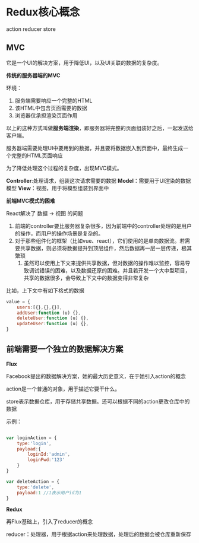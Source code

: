 # Redux核心概念

action reducer store

## MVC

它是一个UI的解决方案，用于降低UI，以及UI关联的数据的复杂度。

**传统的服务器端的MVC**

环境：

1. 服务端需要响应一个完整的HTML
2. 该HTML中包含页面需要的数据
3. 浏览器仅承担渲染页面作用

以上的这种方式叫做**服务端渲染**，即服务器将完整的页面组装好之后，一起发送给客户端。

服务器端需要处理UI中要用到的数据，并且要将数据嵌入到页面中，最终生成一个完整的HTML页面响应

为了降低处理这个过程的复杂度，出现MVC模式。

**Controller**:处理请求，组装这次请求需要的数据
**Model**：需要用于UI渲染的数据模型
**View**：视图，用于将模型组装到界面中


**前端MVC模式的困难**

React解决了 数据 -> 视图 的问题

1. 前端的controller要比服务器复杂很多，因为前端中的controller处理的是用户的操作，而用户的操作场景是复杂的。
2. 对于那些组件化的框架（比如vue、react），它们使用的是单向数据流。若需要共享数据，则必须将数据提升到顶层组件，然后数据再一层一层传递，极其繁琐
   1. 虽然可以使用上下文来提供共享数据，但对数据的操作难以监控，容易导致调试错误的困难，以及数据还原的困难。并且若开发一个大中型项目，共享的数据很多，会导致上下文中的数据变得非常复杂

比如，上下文中有如下格式的数据

```js
value = {
    users:[{},{},{}],
    addUser:function (u) {},
    deleteUser:function (u) {},
    updateUser:function (u) {},
}
```

## 前端需要一个独立的数据解决方案

**Flux**

Facebook提出的数据解决方案，她的最大历史意义，在于她引入action的概念

action是一个普通的对象，用于描述它要干什么。

store表示数据仓库，用于存储共享数据。还可以根据不同的action更改仓库中的数据

示例：

```js

var loginAction = {
    type:'login',
    payload:{
        loginId:'admin',
        loginPwd:'123'
    }
}

var deleteAction = {
    type:'delete',
    payload:1 //1表示用户id为1
}

```

**Redux**

再Flux基础上，引入了reducer的概念

reducer：处理器，用于根据action来处理数据，处理后的数据会被仓库重新保存